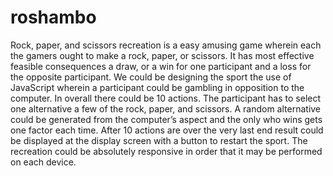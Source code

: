 # roshambo

Rock, paper, and scissors recreation is a easy amusing game wherein each the gamers ought to make a rock, paper, or scissors. It has most effective  feasible consequences a draw, or a win for one participant and a loss for the opposite participant. 
We could be designing the sport the use of JavaScript wherein a participant could be gambling in opposition to the computer. In overall there could be 10 actions. The participant has to select one alternative a few of the rock, paper, and scissors. A random alternative could be generated from the computer’s aspect and the only who wins gets one factor each time. After 10 actions are over the very last end result could be displayed at the display screen with a button to restart the sport. The recreation could be absolutely responsive in order that it may be performed on each device.

